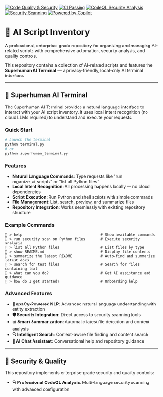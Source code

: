 [![Code Quality & Security](https://github.com/JLWard429/ai-script-inventory-/actions/workflows/code-quality.yml/badge.svg)](https://github.com/JLWard429/ai-script-inventory-/actions/workflows/code-quality.yml)
[![CI Passing](https://github.com/JLWard429/ai-script-inventory-/actions/workflows/ci-cd.yml/badge.svg)](https://github.com/JLWard429/ai-script-inventory-/actions)
[![CodeQL Security Analysis](https://github.com/JLWard429/ai-script-inventory-/actions/workflows/codeql.yml/badge.svg)](https://github.com/JLWard429/ai-script-inventory-/security/code-scanning)
[![Security Scanning](https://github.com/JLWard429/ai-script-inventory-/actions/workflows/dependency-scan.yml/badge.svg)](https://github.com/JLWard429/ai-script-inventory-/actions)
[![Powered by Copilot](https://img.shields.io/badge/powered%20by-copilot-blue?logo=github)](https://github.com/features/copilot)

# 🤖 AI Script Inventory

A professional, enterprise-grade repository for organizing and managing AI-related scripts with comprehensive automation, security analysis, and quality controls.

This repository contains a collection of AI-related scripts and features the **Superhuman AI Terminal** — a privacy-friendly, local-only AI terminal interface.

---

## 🚀 Superhuman AI Terminal

The Superhuman AI Terminal provides a natural language interface to interact with your AI script inventory. It uses local intent recognition (no cloud LLMs required) to understand and execute your requests.

### Quick Start

```bash
# Launch the terminal
python terminal.py
# or
python superhuman_terminal.py
```

### Features

- **Natural Language Commands**: Type requests like "run organize_ai_scripts" or "list all Python files"
- **Local Intent Recognition**: All processing happens locally — no cloud dependencies
- **Script Execution**: Run Python and shell scripts with simple commands
- **File Management**: List, search, preview, and summarize files
- **Repository Integration**: Works seamlessly with existing repository structure

### Example Commands

```
🤖 > help                                    # Show available commands
🤖 > run security scan on Python files       # Execute security analysis
🤖 > list all Python files                   # List files by type
🤖 > show README.md                          # Display file contents
🤖 > summarize the latest README             # Auto-find and summarize latest docs
🤖 > search for test files                   # Search for files containing text
🤖 > what can you do?                        # Get AI assistance and guidance
🤖 > how do I get started?                   # Onboarding help
```

### Advanced Features

- **🧠 spaCy-Powered NLP**: Advanced natural language understanding with entity extraction
- **🛡️ Security Integration**: Direct access to security scanning tools
- **📊 Smart Summarization**: Automatic latest file detection and content analysis
- **🔍 Intelligent Search**: Context-aware file finding and content search
- **💬 AI Chat Assistant**: Conversational help and repository guidance

---

## 🔐 Security & Quality

This repository implements enterprise-grade security and quality controls:

- **🔍 Professional CodeQL Analysis**: Multi-language security scanning with advanced configuration

<!-- Add more sections as needed -->